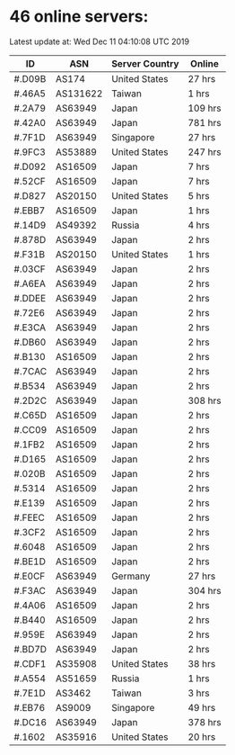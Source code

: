 # 46 online servers:

Latest update at: Wed Dec 11 04:10:08 UTC 2019

| ID | ASN | Server Country | Online |
| -- | --- | -------------- | ------ |
| #.D09B | AS174 | United States | 27 hrs |
| #.46A5 | AS131622 | Taiwan | 1 hrs |
| #.2A79 | AS63949 | Japan | 109 hrs |
| #.42A0 | AS63949 | Japan | 781 hrs |
| #.7F1D | AS63949 | Singapore | 27 hrs |
| #.9FC3 | AS53889 | United States | 247 hrs |
| #.D092 | AS16509 | Japan | 7 hrs |
| #.52CF | AS16509 | Japan | 7 hrs |
| #.D827 | AS20150 | United States | 5 hrs |
| #.EBB7 | AS16509 | Japan | 1 hrs |
| #.14D9 | AS49392 | Russia | 4 hrs |
| #.878D | AS63949 | Japan | 2 hrs |
| #.F31B | AS20150 | United States | 1 hrs |
| #.03CF | AS63949 | Japan | 2 hrs |
| #.A6EA | AS63949 | Japan | 2 hrs |
| #.DDEE | AS63949 | Japan | 2 hrs |
| #.72E6 | AS63949 | Japan | 2 hrs |
| #.E3CA | AS63949 | Japan | 2 hrs |
| #.DB60 | AS63949 | Japan | 2 hrs |
| #.B130 | AS16509 | Japan | 2 hrs |
| #.7CAC | AS63949 | Japan | 2 hrs |
| #.B534 | AS63949 | Japan | 2 hrs |
| #.2D2C | AS63949 | Japan | 308 hrs |
| #.C65D | AS16509 | Japan | 2 hrs |
| #.CC09 | AS16509 | Japan | 2 hrs |
| #.1FB2 | AS16509 | Japan | 2 hrs |
| #.D165 | AS16509 | Japan | 2 hrs |
| #.020B | AS16509 | Japan | 2 hrs |
| #.5314 | AS16509 | Japan | 2 hrs |
| #.E139 | AS16509 | Japan | 2 hrs |
| #.FEEC | AS16509 | Japan | 2 hrs |
| #.3CF2 | AS16509 | Japan | 2 hrs |
| #.6048 | AS16509 | Japan | 2 hrs |
| #.BE1D | AS16509 | Japan | 2 hrs |
| #.E0CF | AS63949 | Germany | 27 hrs |
| #.F3AC | AS63949 | Japan | 304 hrs |
| #.4A06 | AS16509 | Japan | 2 hrs |
| #.B440 | AS16509 | Japan | 2 hrs |
| #.959E | AS63949 | Japan | 2 hrs |
| #.BD7D | AS63949 | Japan | 2 hrs |
| #.CDF1 | AS35908 | United States | 38 hrs |
| #.A554 | AS51659 | Russia | 1 hrs |
| #.7E1D | AS3462 | Taiwan | 3 hrs |
| #.EB76 | AS9009 | Singapore | 49 hrs |
| #.DC16 | AS63949 | Japan | 378 hrs |
| #.1602 | AS35916 | United States | 20 hrs |

